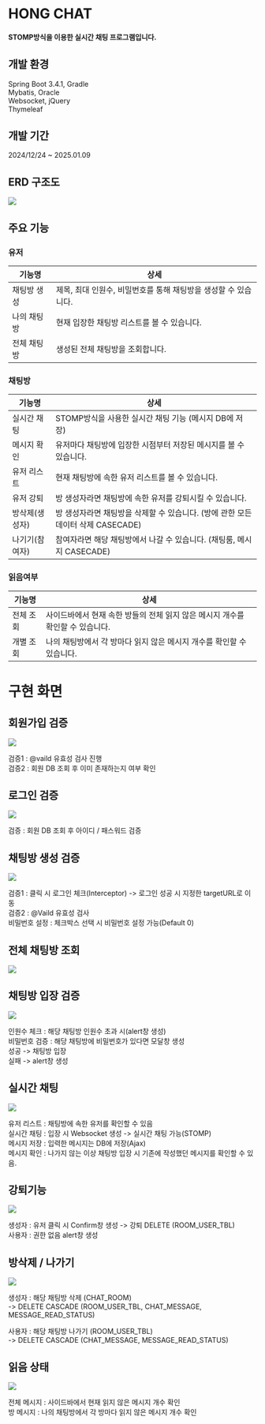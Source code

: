 # HONG CHAT


#### STOMP방식을 이용한 실시간 채팅 프로그램입니다.

## 개발 환경
Spring Boot 3.4.1, Gradle <br>
Mybatis, Oracle <br>
Websocket, jQuery  
Thymeleaf

## 개발 기간
2024/12/24 ~ 2025.01.09

## ERD 구조도
<img src="\src\main\resources\static\images\ERD구조도.PNG"/>

## 주요 기능

### 유저
기능명 | 상세
-------|-----
채팅방 생성 | 제목, 최대 인원수, 비밀번호를 통해 채팅방을 생성할 수 있습니다.
나의 채팅방 | 현재 입장한 채팅방 리스트를 볼 수 있습니다.
전체 채팅방 | 생성된 전체 채팅방을 조회합니다.

### 채팅방
기능명 | 상세
-------|-----
실시간 채팅 | STOMP방식을 사용한 실시간 채팅 기능 (메시지 DB에 저장)
메시지 확인 | 유저마다 채팅방에 입장한 시점부터 저장된 메시지를 볼 수 있습니다.
유저 리스트 | 현재 채팅방에 속한 유저 리스트를 볼 수 있습니다.
유저 강퇴 | 방 생성자라면 채팅방에 속한 유저를 강퇴시킬 수 있습니다.
방삭제(생성자) | 방 생성자라면 채팅방을 삭제할 수 있습니다. (방에 관한 모든 데이터 삭제 CASECADE)
나기기(참여자) | 참여자라면 해당 채팅방에서 나갈 수 있습니다. (채팅룸, 메시지 CASECADE)

### 읽음여부
기능명 | 상세
-------|-----
전체 조회 | 사이드바에서 현재 속한 방들의 전체 읽지 않은 메시지 개수를 확인할 수 있습니다.
개별 조회 | 나의 채팅방에서 각 방마다 읽지 않은 메시지 개수를 확인할 수 있습니다. 

# 구현 화면

## 회원가입 검증
<img src="\src\main\resources\static\images\회원검증.PNG"/>

검증1 : @vaild 유효성 검사 진행  
검증2 : 회원 DB 조회 후 이미 존재하는지 여부 확인  

## 로그인 검증
<img src="\src\main\resources\static\images\로긴검증.PNG"/>

검증 : 회원 DB 조회 후 아이디 / 패스워드 검증

## 채팅방 생성 검증
<img src="\src\main\resources\static\images\채팅방검증.PNG"/>

검증1 : 클릭 시 로그인 체크(Interceptor) -> 로그인 성공 시 지정한 targetURL로 이동  
검증2 : @Vaild 유효성 검사  
비밀번호 설정 : 체크박스 선택 시 비밀번호 설정 가능(Default 0)

## 전체 채팅방 조회
<img src="\src\main\resources\static\images\전체 채팅방.PNG"/>

## 채팅방 입장 검증
<img src="\src\main\resources\static\images\채팅방비밀번호검증.PNG"/>

인원수 체크 : 해당 채팅방 인원수 초과 시(alert창 생성)  
비밀번호 검증 : 해당 채팅방에 비밀번호가 있다면 모달창 생성  
성공 -> 채팅방 입장  
실패 -> alert창 생성

## 실시간 채팅
<img src="\src\main\resources\static\images\채팅방기능.PNG"/>

유저 리스트 : 채팅방에 속한 유저를 확인할 수 있음  
실시간 채팅 : 입장 시 Websocket 생성 -> 실시간 채팅 가능(STOMP)  
메시지 저장 : 입력한 메시지는 DB에 저장(Ajax)  
메시지 확인 : 나가지 않는 이상 채팅방 입장 시 기존에 작성했던 메시지를 확인할 수 있음.

## 강퇴기능
<img src="\src\main\resources\static\images\강퇴기능스.PNG"/>

생성자 : 유저 클릭 시 Confirm창 생성 -> 강퇴 DELETE (ROOM_USER_TBL)  
사용자 : 권한 없음 alert창 생성

## 방삭제 / 나가기
<img src="\src\main\resources\static\images\방나가기삭제.PNG"/>

생성자 : 해당 채팅방 삭제 (CHAT_ROOM)  
-> DELETE CASCADE (ROOM_USER_TBL, CHAT_MESSAGE, MESSAGE_READ_STATUS)    

사용자 : 해당 채팅방 나가기 (ROOM_USER_TBL)  
-> DELETE CASCADE (CHAT_MESSAGE, MESSAGE_READ_STATUS)

## 읽음 상태 
<img src="\src\main\resources\static\images\읽음상태.PNG"/>

전체 메시지 : 사이드바에서 현재 읽지 않은 메시지 개수 확인  
방 메시지 : 나의 채팅방에서 각 방마다 읽지 않은 메시지 개수 확인





